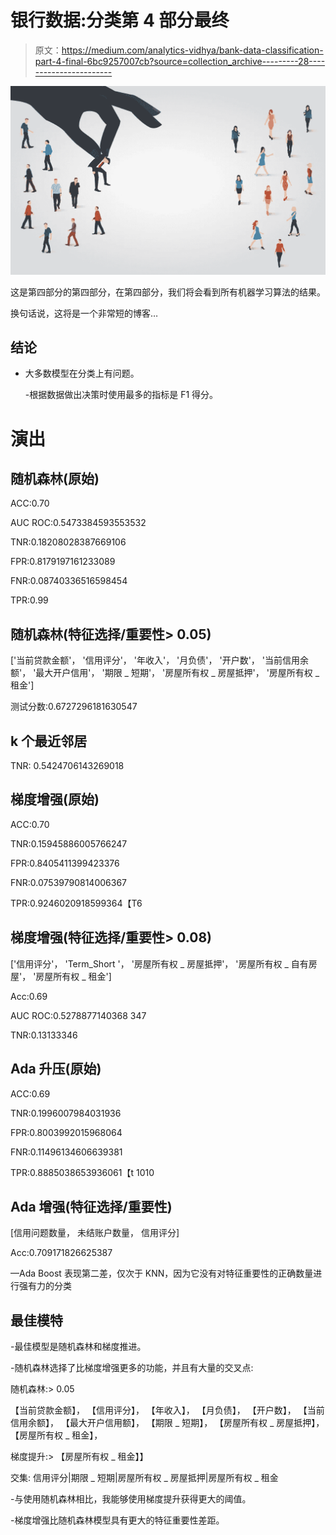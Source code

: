 # 银行数据:分类第 4 部分最终

> 原文：<https://medium.com/analytics-vidhya/bank-data-classification-part-4-final-6bc9257007cb?source=collection_archive---------28----------------------->

![](img/52361b6a0271454461c972cb4379c77f.png)

这是第四部分的第四部分，在第四部分，我们将会看到所有机器学习算法的结果。

换句话说，这将是一个非常短的博客…

## 结论

*   大多数模型在分类上有问题。

    -根据数据做出决策时使用最多的指标是 F1 得分。

# 演出

## 随机森林(原始)

ACC:0.70

AUC ROC:0.5473384593553532

TNR:0.18208028387669106

FPR:0.8179197161233089

FNR:0.08740336516598454

TPR:0.99

## 随机森林(特征选择/重要性> 0.05)

['当前贷款金额'，
'信用评分'，
'年收入'，
'月负债'，
'开户数'，
'当前信用余额'，
'最大开户信用'，
'期限 _ 短期'，
'房屋所有权 _ 房屋抵押'，
'房屋所有权 _ 租金']

测试分数:0.6727296181630547

## k 个最近邻居

TNR: 0.5424706143269018

## 梯度增强(原始)

ACC:0.70

TNR:0.15945886005766247

FPR:0.8405411399423376

FNR:0.07539790814006367

TPR:0.9246020918599364【T6

## 梯度增强(特征选择/重要性> 0.08)

['信用评分'，
'Term_Short '，
'房屋所有权 _ 房屋抵押'，
'房屋所有权 _ 自有房屋'，
'房屋所有权 _ 租金']

Acc:0.69

AUC ROC:0.5278877140368 347

TNR:0.13133346

## Ada 升压(原始)

ACC:0.69

TNR:0.1996007984031936

FPR:0.8003992015968064

FNR:0.11496134606639381

TPR:0.8885038653936061【t 1010

## Ada 增强(特征选择/重要性)

[信用问题数量，
未结账户数量，
信用评分]

Acc:0.709171826625387

—Ada Boost 表现第二差，仅次于 KNN，因为它没有对特征重要性的正确数量进行强有力的分类

## 最佳模特

-最佳模型是随机森林和梯度推进。

-随机森林选择了比梯度增强更多的功能，并且有大量的交叉点:

随机森林:> 0.05

【当前贷款金额】，
【信用评分】，
【年收入】，
【月负债】，
【开户数】，
【当前信用余额】，
【最大开户信用额】，
【期限 _ 短期】，
【房屋所有权 _ 房屋抵押】，
【房屋所有权 _ 租金】，

梯度提升:>
【房屋所有权 _ 租金】】

交集:
信用评分|期限 _ 短期|房屋所有权 _ 房屋抵押|房屋所有权 _ 租金

-与使用随机森林相比，我能够使用梯度提升获得更大的阈值。

-梯度增强比随机森林模型具有更大的特征重要性差距。